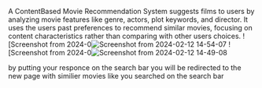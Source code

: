 A ContentBased Movie Recommendation System suggests films to users by analyzing movie features like genre, actors, plot keywords, and director. It uses the users past preferences to recommend similar movies, focusing on content characteristics rather than comparing with other users choices.
![Screenshot from 2024-0![Screenshot from 2024-02-12 14-54-07](https://github.com/B2-80690/ML_project/assets/115461806/961cc5d8-1a4b-4db8-8bd0-215fa3733b79)
![Screenshot from 2024-0![Screenshot from 2024-02-12 14-49-08](https://github.com/B2-80690/ML_project/assets/115461806/c2762ca8-4bb4-44ea-a89c-386856a8f133)


by putting your responce on the search bar you will be redirected to the new page with similier movies like you searched on the search bar



